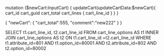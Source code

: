 

mutation ($newCart:InputCart) {
        updateCart(updateCartData:$newCart){
            cart_id
            cart_guid
            cart_total 
            cart_lines {
                cart_line_id
            }
        }
    }

{
    "newCart": {
        "cart_total":555,
        "comment":"new222"
    }
}

SELECT t1.cart_line_id, t2.cart_line_id FROM cart_line_options AS t1
INNER JOIN cart_line_options AS t2 ON t1.cart_line_id =t2.cart_line_id
WHERE t1.attribute_id=801 AND t1.option_id=80001
AND  t2.attribute_id=802 AND t2.option_id=80002

